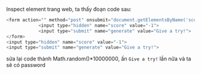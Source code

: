 Inspect element trang web, ta thấy đoạn code sau:

```javascript
<form action="" method="post" onsubmit="document.getElementsByName('score')[0].value = Math.floor(Math.random() * 1000001)">
            <input type="hidden" name="score" value="-1">
            <input type="submit" name="generate" value="Give a try!">
</form>
<input type="hidden" name="score" value="-1">
<input type="submit" name="generate" value="Give a try!">
```

sửa lại code thành Math.random()*10000000,  ấn `Give a try!` lần nữa và ta sẽ có password